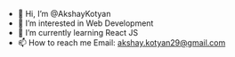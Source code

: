 - 👋 Hi, I’m @AkshayKotyan
- 👀 I’m interested in Web Development
- 🌱 I’m currently learning React JS 
- 📫 How to reach me Email: akshay.kotyan29@gmail.com

<!---
AkshayKotyan/AkshayKotyan is a ✨ special ✨ repository because its `README.md` (this file) appears on your GitHub profile.
You can click the Preview link to take a look at your changes.
--->
